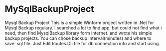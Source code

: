 # MySqlBackupProject
Mysql Backup Project
This is a simple Winform project written in .Net for Mysql Backup regulary.  I searched a lot to find app, but could not find what i need, then find MysqlBackup library form internet. and wrote his simple backup projects.  You can chose backup interval(minutes) and where to save .sql file.
Just Edit Routes.Dll file for db connection info and start using.

